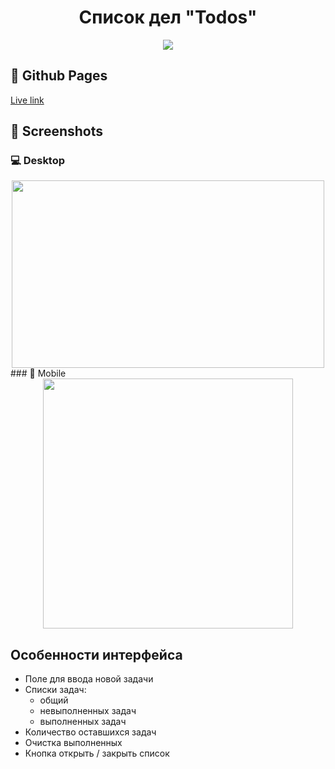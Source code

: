 <h1 align="center">Список дел "Todos"</h1>

<p align="center">
    <a href="https://skillicons.dev">
        <img src="https://skillicons.dev/icons?i=html,sass,vite,react,ts,jest" />
    </a>
</p>

## 🔗 Github Pages

[Live link](https://alpha3625.github.io/todos/)

## 📸 Screenshots

### 💻 Desktop
<div align="center">
    <img width="500px" height="300px" src="https://github.com/user-attachments/assets/ae46da43-e8c4-457b-8b03-fd6a0d900107"/>
</div>
### 📱 Mobile
<div align="center">
    <img height="400px" src="https://github.com/user-attachments/assets/4da5cdb3-34a7-44a2-bc95-918b7bb0d4a3"/>
</div>

## Особенности интерфейса
- Поле для ввода новой задачи
- Списки задач:
  - общий
  - невыполненных задач
  - выполненных задач
- Количество оставшихся задач
- Очистка выполненных
- Кнопка открыть / закрыть список

